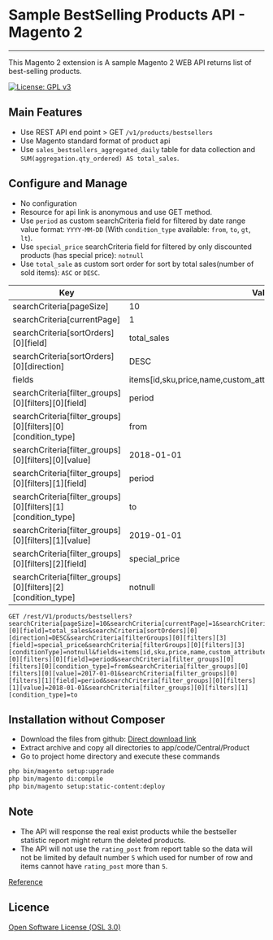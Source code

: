 # Sample BestSelling Products API - Magento 2
---

This Magento 2 extension is A sample Magento 2 WEB API returns list of best-selling products.

[![License: GPL v3](https://img.shields.io/badge/License-GPL%20v3-blue.svg)](https://www.gnu.org/licenses/gpl-3.0)

## Main Features

* Use REST API end point > GET `/v1/products/bestsellers`
* Use Magento standard format of product api
* Use `sales_bestsellers_aggregated_daily` table for data collection and `SUM(aggregation.qty_ordered) AS total_sales`.

## Configure and Manage

* No configuration
* Resource for api link is anonymous and use GET method.
* Use `period` as custom searchCriteria field for filtered by date range value format: `YYYY-MM-DD` (With `condition_type` available: `from`, `to`, `gt`, `lt`).
* Use `special_price` searchCriteria field for filtered by only discounted products (has special price): `notnull`
* Use `total_sale` as custom sort order for sort by total sales(number of sold items): `ASC` or `DESC`.

| Key  | Value |
| ------------- | ------------- |
| searchCriteria[pageSize]  | 10  |
| searchCriteria[currentPage]  | 1  |
| searchCriteria[sortOrders][0][field] | total_sales  |
| searchCriteria[sortOrders][0][direction]  | DESC  |
| fields  | items[id,sku,price,name,custom_attributes],search_criteria,total_count  |
| searchCriteria[filter_groups][0][filters][0][field]  | period  |
| searchCriteria[filter_groups][0][filters][0][condition_type]  | from  |
| searchCriteria[filter_groups][0][filters][0][value]  | 2018-01-01  |
| searchCriteria[filter_groups][0][filters][1][field]  | period  |
| searchCriteria[filter_groups][0][filters][1][condition_type]  | to  |
| searchCriteria[filter_groups][0][filters][1][value]  | 2019-01-01  |
| searchCriteria[filter_groups][0][filters][2][field]  | special_price  |
| searchCriteria[filter_groups][0][filters][2][condition_type]  | notnull  |

```
GET /rest/V1/products/bestsellers?searchCriteria[pageSize]=10&searchCriteria[currentPage]=1&searchCriteria[sortOrders][0][field]=total_sales&searchCriteria[sortOrders][0][direction]=DESC&searchCriteria[filterGroups][0][filters][3][field]=special_price&searchCriteria[filterGroups][0][filters][3][conditionType]=notnull&fields=items[id,sku,price,name,custom_attributes],search_criteria,total_count&searchCriteria[filter_groups][0][filters][0][field]=period&searchCriteria[filter_groups][0][filters][0][condition_type]=from&searchCriteria[filter_groups][0][filters][0][value]=2017-01-01&searchCriteria[filter_groups][0][filters][1][field]=period&searchCriteria[filter_groups][0][filters][1][value]=2018-01-01&searchCriteria[filter_groups][0][filters][1][condition_type]=to
```

## Installation without Composer

* Download the files from github: [Direct download link](https://github.com/tuyennn/SampleBestSellingProductsAPI/tarball/master)
* Extract archive and copy all directories to app/code/Central/Product
* Go to project home directory and execute these commands

```bash
php bin/magento setup:upgrade
php bin/magento di:compile
php bin/magento setup:static-content:deploy
```

## Note

* The API will response the real exist products while the bestseller statistic report might return the deleted products.
* The API will not use the `rating_post` from report table so the data will not be limited by default number `5` which used for number of row and items cannot have `rating_post` more than `5`.

[Reference](https://github.com/magento/magento2/blob/2.3-develop/app/code/Magento/Sales/Model/ResourceModel/Report/Bestsellers/Collection.php#L149-L193)

## Licence

[Open Software License (OSL 3.0)](http://opensource.org/licenses/osl-3.0.php)